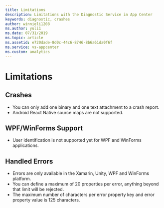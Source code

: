 ```yaml
---
title: Limitations
description: Limitations with the Diagnostic Service in App Center
keywords: diagnostic, crashes
author: winnieli1208
ms.author: yuli1
ms.date: 07/31/2019
ms.topic: article
ms.assetid: e720dade-8d0c-44c6-8746-8b6a61da0f6f
ms.service: vs-appcenter
ms.custom: analytics 
---
```


# Limitations

## Crashes

- You can only add one binary and one text attachment to a crash report.
- Android React Native source maps are not supported.

## WPF/WinForms Support

- User identification is not supported yet for WPF and WinForms applications.

## Handled Errors

- Errors are only available in the Xamarin, Unity, WPF and WinForms platform.
- You can define a maximum of 20 properties per error, anything beyond that limit will be rejected.
- The maximum number of characters per error property key and error property value is 125 characters.
